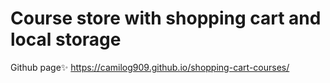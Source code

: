 # Course store with shopping cart and local storage

Github page✨ https://camilog909.github.io/shopping-cart-courses/
